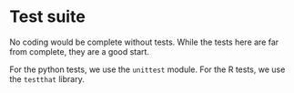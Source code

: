 





# Test suite

No coding would be complete without tests. While the tests here are far
from complete, they are a good start.

For the python tests, we use the `unittest` module. For the R tests, we
use the `testthat` library.
